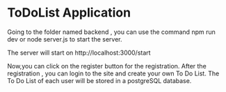 # ToDoList Application

Going to the folder named backend , you can use the command npm run dev or node server.js to start the server.

The server will start on http://localhost:3000/start

Now,you can click on the register button for the registration.
After the registration , you can login to the site and create your own To Do List.
The To Do List of each user will be stored in a postgreSQL database.
